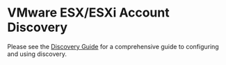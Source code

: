 [title]: # (VMware ESX/ESXi Account Discovery)
[tags]: # (Account Discovery, VM)
[priority]: # (1000)

# VMware ESX/ESXi Account Discovery

Please see the [Discovery Guide](https://updates.thycotic.net/link.ashx?SecretServerDiscoveryGuide) for a comprehensive guide to configuring and using discovery.